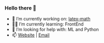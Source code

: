### Hello there 👋

- 🔭 I’m currently working on: <a href="https://github.com/kharitonov-egor/latex-math" tagret="_blank">latex-math</a>
- 👨‍🎓 I’m currently learning: FrontEnd 
- 🤔 I’m looking for help with: ML and Python
- 📫 [Website](https://kharitonovegor.xyz) | [Email](mailto:ega.khar@gmail.com)
